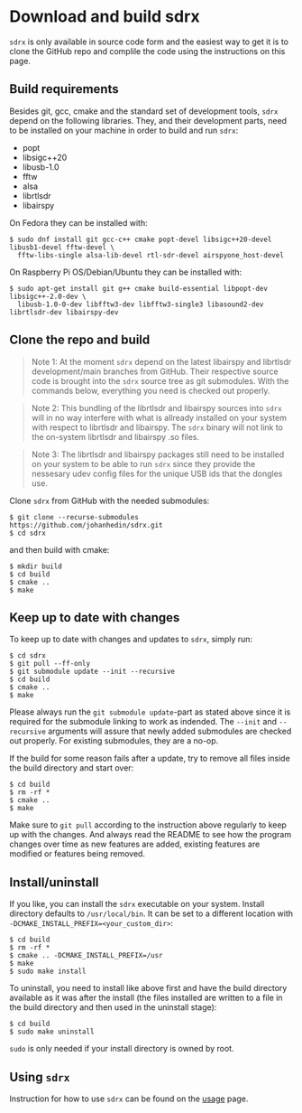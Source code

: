 Download and build sdrx
====
`sdrx` is only available in source code form and the easiest way to get it
is to clone the GitHub repo and complile the code using the instructions on
this page.


Build requirements
----
Besides git, gcc, cmake and the standard set of development tools, `sdrx` depend
on the following libraries. They, and their development parts, need to be
installed on your machine in order to build and run `sdrx`:

 * popt
 * libsigc++20
 * libusb-1.0
 * fftw
 * alsa
 * librtlsdr
 * libairspy

On Fedora they can be installed with:

    $ sudo dnf install git gcc-c++ cmake popt-devel libsigc++20-devel libusb1-devel fftw-devel \
      fftw-libs-single alsa-lib-devel rtl-sdr-devel airspyone_host-devel

On Raspberry Pi OS/Debian/Ubuntu they can be installed with:

    $ sudo apt-get install git g++ cmake build-essential libpopt-dev libsigc++-2.0-dev \
      libusb-1.0-0-dev libfftw3-dev libfftw3-single3 libasound2-dev librtlsdr-dev libairspy-dev


Clone the repo and build
----
> Note 1: At the moment `sdrx` depend on the latest libairspy and librtlsdr
development/main branches from GitHub. Their respective source code is brought
into the `sdrx` source tree as git submodules. With the commands below,
everything you need is checked out properly.

> Note 2: This bundling of the librtlsdr and libairspy sources into `sdrx` will
in no way interfere with what is allready installed on your system with respect
to librtlsdr and libairspy. The `sdrx` binary will not link to the on-system
librtlsdr and libairspy .so files.

> Note 3: The librtlsdr and libairspy packages still need to be installed on
your system to be able to run `sdrx` since they provide the nessesary udev config
files for the unique USB ids that the dongles use.

Clone `sdrx` from GitHub with the needed submodules:

```console
$ git clone --recurse-submodules https://github.com/johanhedin/sdrx.git
$ cd sdrx
```

and then build with cmake:

    $ mkdir build
    $ cd build
    $ cmake ..
    $ make


Keep up to date with changes
----
To keep up to date with changes and updates to `sdrx`, simply run:

    $ cd sdrx
    $ git pull --ff-only
    $ git submodule update --init --recursive
    $ cd build
    $ cmake ..
    $ make

Please always run the `git submodule update`-part as stated above since it is
required for the submodule linking to work as indended. The `--init` and
`--recursive` arguments will assure that newly added submodules are checked out
properly. For existing submodules, they are a no-op.

If the build for some reason fails after a update, try to remove all files
inside the build directory and start over:

    $ cd build
    $ rm -rf *
    $ cmake ..
    $ make

Make sure to `git pull` according to the instruction above regularly to keep up
with the changes. And always read the README to see how the program changes
over time as new features are added, existing features are modified or features
being removed.

Install/uninstall
---
If you like, you can install the `sdrx` executable on your system. Install
directory defaults to `/usr/local/bin`. It can be set to a different
location with `-DCMAKE_INSTALL_PREFIX=<your_custom_dir>`:

    $ cd build
    $ rm -rf *
    $ cmake .. -DCMAKE_INSTALL_PREFIX=/usr
    $ make
    $ sudo make install

To uninstall, you need to install like above first and have the build directory
available as it was after the install (the files installed are written to
a file in the build directory and then used in the uninstall stage):

    $ cd build
    $ sudo make uninstall

`sudo` is only needed if your install directory is owned by root.

Using `sdrx`
---
Instruction for how to use `sdrx` can be found on the [usage](USING.md) page.
